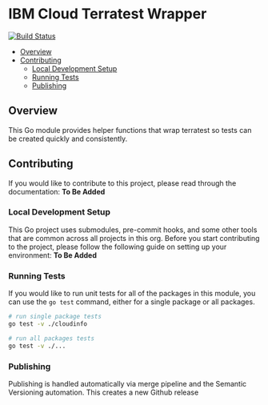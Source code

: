 # IBM Cloud Terratest Wrapper
[![Build Status](https://github.com/terraform-ibm-modules/ibmcloud-terratest-wrapper/actions/workflows/main.yml/badge.svg)](https://github.com/terraform-ibm-modules/ibmcloud-terratest-wrapper/actions/workflows/main.yml)

- [Overview](#overview)
- [Contributing](#contributing)
    + [Local Development Setup](#local-development-setup)
    + [Running Tests](#running-tests)
    + [Publishing](#publishing)

## Overview
This Go module provides helper functions that wrap terratest so tests can be created quickly and consistently.

## Contributing
If you would like to contribute to this project, please read through the documentation: **To Be Added**

### Local Development Setup
This Go project uses submodules, pre-commit hooks, and some other tools that are common across all projects in this org. Before you start contributing to the project, please follow the following guide on setting up your environment: **To Be Added**

### Running Tests
If you would like to run unit tests for all of the packages in this module, you can use the `go test` command, either for a single package or all packages.
```bash
# run single package tests
go test -v ./cloudinfo
```

```bash
# run all packages tests
go test -v ./...
```

### Publishing
Publishing is handled automatically via merge pipeline and the Semantic Versioning automation. This creates a new Github release
